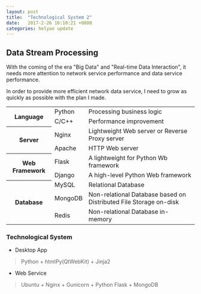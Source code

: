 ```yaml
---
layout: post
title:  "Technological System 2"
date:   2017-2-26 16:10:21 +0800
categories: helyao update
---
```


## Data Stream Processing

With the coming of the era "Big Data" and "Real-time Data Interaction", 
it needs more attention to network service performance and data service performance. 

In order to provide more efficient network data service, 
I need to grow as quickly as possible with the plan I made. 

<table>
    <tr>
        <th rowspan="2">Language</th>
        <td>Python</td>
        <td>Processing business logic</td>
    </tr>
    <tr>
        <td>C/C++</td>
        <td>Performance improvement</td>
    </tr>
    <tr>
        <th rowspan="2">Server</th>
        <td>Nginx</td>
        <td>Lightweight Web server or Reverse Proxy server</td>
    </tr>
    <tr>
        <td>Apache</td>
        <td>HTTP Web server</td>
    </tr>
    <tr>
        <th rowspan="2">Web Framework</th>
        <td>Flask</td>
        <td>A lightweight for Python Wb framework</td>
    </tr>
    <tr>
        <td>Django</td>
        <td>A high-level Python Web framework</td>
    </tr>
    <tr>
        <th rowspan="3">Database</th>
        <td>MySQL</td>
        <td>Relational Database</td>
    </tr>
    <tr>
        <td>MongoDB</td>
        <td>Non-relational Database based on Distributed File Storage on-disk</td>
    </tr>
    <tr>
        <td>Redis</td>
        <td>Non-relational Database in-memory</td>
    </tr>
</table>

### Technological System

- Desktop App
> Python + htmlPy(QtWebKit) + Jinja2

- Web Service
> Ubuntu + Nginx + Gunicorn + Python Flask + MongoDB 

